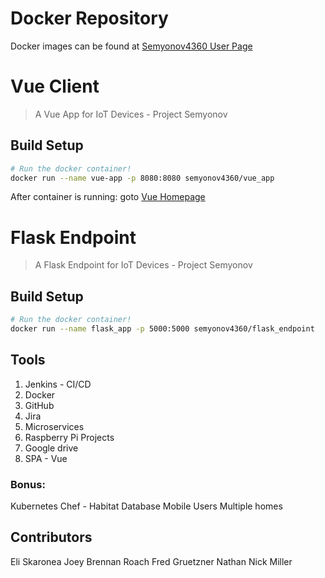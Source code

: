 # Docker Repository
Docker images can be found at [Semyonov4360 User Page](https://hub.docker.com/u/semyonov4360/)

# Vue Client

> A Vue App for IoT Devices - Project Semyonov

## Build Setup

``` bash
# Run the docker container!
docker run --name vue-app -p 8080:8080 semyonov4360/vue_app

```
After container is running: goto [Vue Homepage](https://localhost:8080/#/home)


# Flask Endpoint

> A Flask Endpoint for IoT Devices - Project Semyonov

## Build Setup
``` bash
# Run the docker container!
docker run --name flask_app -p 5000:5000 semyonov4360/flask_endpoint

```

## Tools
1. Jenkins - CI/CD
2. Docker
3. GitHub
4. Jira
5. Microservices
6. Raspberry Pi Projects
7. Google drive
8. SPA - Vue

### Bonus:
Kubernetes
Chef - Habitat
Database
Mobile
Users
Multiple homes

## Contributors
Eli Skaronea
Joey Brennan
Roach
Fred Gruetzner
Nathan
Nick Miller

